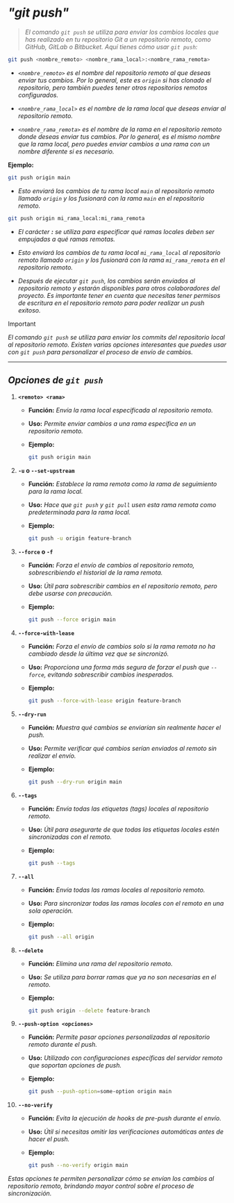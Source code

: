 <!-- Autor: Daniel Benjamin Perez Morales -->
<!-- GitHub: https://github.com/DanielBenjaminPerezMoralesDev13 -->
<!-- Gitlab: https://gitlab.com/DanielBenjaminPerezMoralesDev13 -->
<!-- Correo electrónico: danielperezdev@proton.me -->

# ***"git push"***

> *El comando `git push` se utiliza para enviar los cambios locales que has realizado en tu repositorio Git a un repositorio remoto, como GitHub, GitLab o Bitbucket. Aquí tienes cómo usar `git push`:*

```bash
git push <nombre_remoto> <nombre_rama_local>:<nombre_rama_remota>
```

- *`<nombre_remoto>` es el nombre del repositorio remoto al que deseas enviar tus cambios. Por lo general, este es `origin` si has clonado el repositorio, pero también puedes tener otros repositorios remotos configurados.*

- *`<nombre_rama_local>` es el nombre de la rama local que deseas enviar al repositorio remoto.*

- *`<nombre_rama_remota>` es el nombre de la rama en el repositorio remoto donde deseas enviar tus cambios. Por lo general, es el mismo nombre que la rama local, pero puedes enviar cambios a una rama con un nombre diferente si es necesario.*

**Ejemplo:**

```bash
git push origin main
```

- *Esto enviará los cambios de tu rama local `main` al repositorio remoto llamado `origin` y los fusionará con la rama `main` en el repositorio remoto.*

```bash
git push origin mi_rama_local:mi_rama_remota
```

- *El carácter **:** se utiliza para especificar qué ramas locales deben ser empujadas a qué ramas remotas.*

- *Esto enviará los cambios de tu rama local `mi_rama_local` al repositorio remoto llamado `origin` y los fusionará con la rama `mi_rama_remota` en el repositorio remoto.*

- *Después de ejecutar `git push`, los cambios serán enviados al repositorio remoto y estarán disponibles para otros colaboradores del proyecto. Es importante tener en cuenta que necesitas tener permisos de escritura en el repositorio remoto para poder realizar un push exitoso.*

> [!IMPORTANT]
> *El comando `git push` se utiliza para enviar los commits del repositorio local al repositorio remoto. Existen varias opciones interesantes que puedes usar con `git push` para personalizar el proceso de envío de cambios.*

---

## ***Opciones de `git push`***

1. **`<remoto> <rama>`**
   - **Función:** *Envía la rama local especificada al repositorio remoto.*
   - **Uso:** *Permite enviar cambios a una rama específica en un repositorio remoto.*
   - **Ejemplo:**

     ```bash
     git push origin main
     ```

2. **`-u` o `--set-upstream`**
   - **Función:** *Establece la rama remota como la rama de seguimiento para la rama local.*
   - **Uso:** *Hace que `git push` y `git pull` usen esta rama remota como predeterminada para la rama local.*
   - **Ejemplo:**

     ```bash
     git push -u origin feature-branch
     ```

3. **`--force` o `-f`**
   - **Función:** *Forza el envío de cambios al repositorio remoto, sobrescribiendo el historial de la rama remota.*
   - **Uso:** *Útil para sobrescribir cambios en el repositorio remoto, pero debe usarse con precaución.*
   - **Ejemplo:**

     ```bash
     git push --force origin main
     ```

4. **`--force-with-lease`**
   - **Función:** *Forza el envío de cambios solo si la rama remota no ha cambiado desde la última vez que se sincronizó.*
   - **Uso:** *Proporciona una forma más segura de forzar el push que `--force`, evitando sobrescribir cambios inesperados.*
   - **Ejemplo:**

     ```bash
     git push --force-with-lease origin feature-branch
     ```

5. **`--dry-run`**
   - **Función:** *Muestra qué cambios se enviarían sin realmente hacer el push.*
   - **Uso:** *Permite verificar qué cambios serían enviados al remoto sin realizar el envío.*
   - **Ejemplo:**

     ```bash
     git push --dry-run origin main
     ```

6. **`--tags`**
   - **Función:** *Envía todas las etiquetas (tags) locales al repositorio remoto.*
   - **Uso:** *Útil para asegurarte de que todas las etiquetas locales estén sincronizadas con el remoto.*
   - **Ejemplo:**

     ```bash
     git push --tags
     ```

7. **`--all`**
   - **Función:** *Envía todas las ramas locales al repositorio remoto.*
   - **Uso:** *Para sincronizar todas las ramas locales con el remoto en una sola operación.*
   - **Ejemplo:**

     ```bash
     git push --all origin
     ```

8. **`--delete`**
   - **Función:** *Elimina una rama del repositorio remoto.*
   - **Uso:** *Se utiliza para borrar ramas que ya no son necesarias en el remoto.*
   - **Ejemplo:**

     ```bash
     git push origin --delete feature-branch
     ```

9. **`--push-option <opciones>`**
   - **Función:** *Permite pasar opciones personalizadas al repositorio remoto durante el push.*
   - **Uso:** *Utilizado con configuraciones específicas del servidor remoto que soportan opciones de push.*
   - **Ejemplo:**

     ```bash
     git push --push-option=some-option origin main
     ```

10. **`--no-verify`**
    - **Función:** *Evita la ejecución de hooks de pre-push durante el envío.*
    - **Uso:** *Útil si necesitas omitir las verificaciones automáticas antes de hacer el push.*
    - **Ejemplo:**

      ```bash
      git push --no-verify origin main
      ```

*Estas opciones te permiten personalizar cómo se envían los cambios al repositorio remoto, brindando mayor control sobre el proceso de sincronización.*
